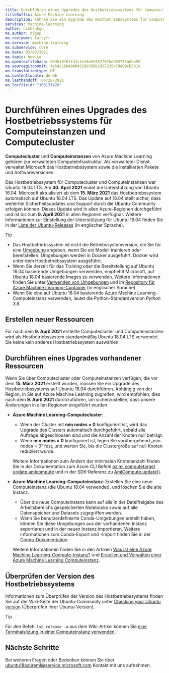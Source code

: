 ```yaml
---
title: Durchführen eines Upgrades des Hostbetriebssystems für Computecluster und -instanzen
titleSuffix: Azure Machine Learning
description: Führen Sie ein Upgrade des Hostbetriebssystems für Computecluster und Computeinstanzen von Ubuntu 16.04 LTS auf 18.04 LTS durch.
services: machine-learning
author: nishankgu
ms.author: nigup
ms.reviewer: larryfr
ms.service: machine-learning
ms.subservice: core
ms.date: 03/03/2021
ms.topic: how-to
ms.openlocfilehash: 863b10f0ff41c1e28a59357f07be983715adbb55
ms.sourcegitcommit: 4a54c268400b4158b78bb1d37235b79409cb5816
ms.translationtype: HT
ms.contentlocale: de-DE
ms.lasthandoff: 04/28/2021
ms.locfileid: "108131420"
---
```

# <a name="upgrade-compute-instance-and-compute-cluster-host-os"></a>Durchführen eines Upgrades des Hostbetriebssystems für Computeinstanzen und Computecluster

__Computecluster__ und __Computeinstanzen__ von Azure Machine Learning gehören zur verwalteten Computeinfrastruktur. Als verwalteter Dienst verwaltet Microsoft das Hostbetriebssystem sowie die installierten Pakete und Softwareversionen.

Das Hostbetriebssystem für Computecluster und Computeinstanzen war Ubuntu 16.04 LTS. Am **30. April 2021** endet die Unterstützung von Ubuntu 16.04. Microsoft aktualisiert ab dem __15. März 2021__ das Hostbetriebssystem automatisch auf Ubuntu 18.04 LTS. Das Update auf 18.04 stellt sicher, dass weiterhin Sicherheitsupdates und Support durch die Ubuntu-Community erfolgen können. Dieses Update wird in allen Azure-Regionen durchgeführt und ist bis zum __9. April 2021__ in allen Regionen verfügbar. Weitere Informationen zur Einstellung der Unterstützung für Ubuntu 16.04 finden Sie in der [Liste der Ubuntu-Releases](https://wiki.ubuntu.com/Releases) (in englischer Sprache).

> [!TIP]
> * Das Hostbetriebssystem ist nicht die Betriebssystemversion, die Sie für eine [Umgebung](how-to-use-environments.md) angeben, wenn Sie ein Modell trainieren oder bereitstellen. Umgebungen werden in Docker ausgeführt. Docker wird unter dem Hostbetriebssystem ausgeführt.
> * Wenn Sie derzeit für das Training oder die Bereitstellung auf Ubuntu 16.04 basierende Umgebungen verwenden, empfiehlt Microsoft, auf Ubuntu 18.04 basierende Images zu verwenden. Weitere Informationen finden Sie unter [Verwenden von Umgebungen](how-to-use-environments.md) und im [Repository für Azure Machine Learning-Container](https://github.com/Azure/AzureML-Containers/tree/master/base) (in englischer Sprache).
> * Wenn Sie eine auf Ubuntu 18.04 basierende Azure Machine Learning-Computeinstanz verwenden, lautet die Python-Standardversion _Python 3.8_.
## <a name="creating-new-resources"></a>Erstellen neuer Ressourcen

Für nach dem __9. April 2021__ erstellte Computecluster und Computeinstanzen wird als Hostbetriebssystem standardmäßig Ubuntu 18.04 LTS verwendet. Sie keine kein anderes Hostbetriebssystem auswählen.

## <a name="upgrade-existing-resources"></a>Durchführen eines Upgrades vorhandener Ressourcen

Wenn Sie über Computecluster oder Computeinstanzen verfügen, die vor dem __15. März 2021__ erstellt wurden, müssen Sie ein Upgrade des Hostbetriebssystems auf Ubuntu 18.04 durchführen. Abhängig von der Region, in Sie auf Azure Machine Learning zugreifen, wird empfohlen, dies nach dem __9. April 2021__ durchzuführen, um sicherzustellen, dass unsere Änderungen in allen Regionen eingeführt wurden.

* __Azure Machine Learning-Computecluster__:

    * Wenn der Cluster mit __min nodes = 0__ konfiguriert ist, wird das Upgrade des Clusters automatisch durchgeführt, sobald alle Aufträge abgeschlossen sind und die Anzahl der Knoten null beträgt.
    * Wenn __min nodes > 0__ konfiguriert ist, legen Sie vorübergehend „min nodes = 0“ fest, und warten Sie, bis die Clustergröße auf null Knoten reduziert wurde.

    Weitere Informationen zum Ändern der minimalen Knotenanzahl finden Sie in der Dokumentation zum Azure CLI Befehl [az ml computetarget update amlcompute](/cli/azure/ml/computetarget/update#az_ml_computetarget_update_amlcompute) und in der SDK-Referenz zu [AmlCompute.update()](/python/api/azureml-core/azureml.core.compute.amlcompute.amlcompute#update-min-nodes-none--max-nodes-none--idle-seconds-before-scaledown-none-).

* __Azure Machine Learning-Computeinstanz__: Erstellen Sie eine neue Computeinstanz (die Ubuntu 18.04 verwendet), und löschen Sie die alte Instanz.

    * Über die neue Computeinstanz kann auf alle in der Dateifreigabe des Arbeitsbereichs gespeicherten Notebooks sowie auf alle Datenspeicher und Datasets zugegriffen werden.
    * Wenn Sie benutzerdefinierte Conda-Umgebungen erstellt haben, können Sie diese Umgebungen aus der vorhandenen Instanz exportieren und in der neuen Instanz importieren. Weitere Informationen zum Conda-Export und -Import finden Sie in der [Conda-Dokumentation](https://docs.conda.io/).

    Weitere Informationen finden Sie in den Artikeln [Was ist eine Azure Machine Learning-Compute-Instanz?](concept-compute-instance.md) und [Erstellen und Verwalten einer Azure Machine Learning Computeinstanz](how-to-create-manage-compute-instance.md).

## <a name="check-host-os-version"></a>Überprüfen der Version des Hostbetriebssystems

Informationen zum Überprüfen der Version des Hostbetriebssystems finden Sie auf der Wiki-Seite der Ubuntu-Community unter [Checking your Ubuntu version](https://help.ubuntu.com/community/CheckingYourUbuntuVersion) (Überprüfen Ihrer Ubuntu-Version).

> [!TIP]
> Für den Befehl `lsb_release -a` aus dem Wiki-Artikel können Sie [eine Terminalsitzung in einer Computeinstanz verwenden](how-to-access-terminal.md).
## <a name="next-steps"></a>Nächste Schritte

Bei weiteren Fragen oder Bedenken können Sie über [ubuntu18azureml@service.microsoft.com](mailto:ubuntu18azureml@service.microsoft.com) Kontakt mit uns aufnehmen.